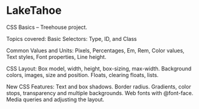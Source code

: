 # LakeTahoe

CSS Basics – Treehouse project.

Topics covered:
Basic Selectors: Type, ID, and Class

Common Values and Units: Pixels, Percentages, Em, Rem, Color values, Text styles, Font properties, Line height.

CSS Layout: Box model, width, height, box-sizing, max-width. Background colors, images, size and position. Floats, clearing floats, lists.

New CSS Features: Text and box shadows. Border radius. Gradients, color stops, transparency and multiple backgrounds. Web fonts with @font-face. Media queries and adjusting the layout.

